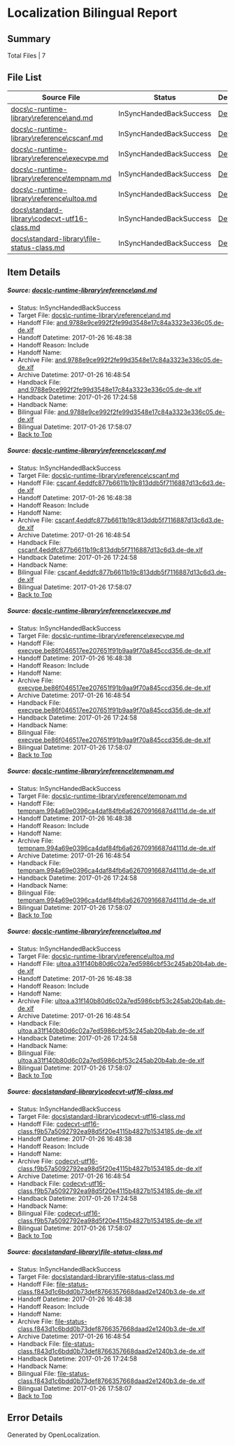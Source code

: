 # <a name='report-top'></a> Localization Bilingual Report

## Summary
 Total Files | 7

## File List
 Source File | Status | Details 
 ----------- | ------ | ------- 
 [docs\c-runtime-library\reference\and.md](https://github.com/openlocalizationtestorg/cpp-docs/blob/3168772cbb7e8127523bc2fc2da5cc9b4f59beb8/docs/c-runtime-library/reference/and.md) | InSyncHandedBackSuccess | [Details](#ce7cd9078015c38d83f574699908f1b2b7a9ede52512)
 [docs\c-runtime-library\reference\cscanf.md](https://github.com/openlocalizationtestorg/cpp-docs/blob/3168772cbb7e8127523bc2fc2da5cc9b4f59beb8/docs/c-runtime-library/reference/cscanf.md) | InSyncHandedBackSuccess | [Details](#2e9fb43a6da4ffe556fb1e217cb583e69095d0092622)
 [docs\c-runtime-library\reference\execvpe.md](https://github.com/openlocalizationtestorg/cpp-docs/blob/3168772cbb7e8127523bc2fc2da5cc9b4f59beb8/docs/c-runtime-library/reference/execvpe.md) | InSyncHandedBackSuccess | [Details](#634cbaeba1610c7f656185ff159e3a03dcce3cf42657)
 [docs\c-runtime-library\reference\tempnam.md](https://github.com/openlocalizationtestorg/cpp-docs/blob/3168772cbb7e8127523bc2fc2da5cc9b4f59beb8/docs/c-runtime-library/reference/tempnam.md) | InSyncHandedBackSuccess | [Details](#fe877564ca417090633c66c86d03318fbe73838b3167)
 [docs\c-runtime-library\reference\ultoa.md](https://github.com/openlocalizationtestorg/cpp-docs/blob/3168772cbb7e8127523bc2fc2da5cc9b4f59beb8/docs/c-runtime-library/reference/ultoa.md) | InSyncHandedBackSuccess | [Details](#f2a21f767b8315b2f419e26dce1c2e02ef5631fa3184)
 [docs\standard-library\codecvt-utf16-class.md](https://github.com/openlocalizationtestorg/cpp-docs/blob/5187996fc377bca8633360082d07f7ec8a68ee57/docs/standard-library/codecvt-utf16-class.md) | InSyncHandedBackSuccess | [Details](#8ee859512a6b4a3050eec6f91d4b3c8449cf918a12602)
 [docs\standard-library\file-status-class.md](https://github.com/openlocalizationtestorg/cpp-docs/blob/85c900f2263ae1c1089478badc85388e3b5e8548/docs/standard-library/file-status-class.md) | InSyncHandedBackSuccess | [Details](#b6418446418b16233cea45440510cafb372dc2fd12702)

## Item Details
##### <a name='ce7cd9078015c38d83f574699908f1b2b7a9ede52512'></a> Source: [docs\c-runtime-library\reference\and.md](https://github.com/openlocalizationtestorg/cpp-docs/blob/3168772cbb7e8127523bc2fc2da5cc9b4f59beb8/docs/c-runtime-library/reference/and.md)
* Status: InSyncHandedBackSuccess
* Target File: [docs\c-runtime-library\reference\and.md](https://github.com/OpenLocalizationTestOrg/cpp-docs.de-de/blob/dc10805455114e0882003a137be856c38a4e044a/docs/c-runtime-library/reference/and.md)
* Handoff File: [and.9788e9ce992f2fe99d3548e17c84a3323e336c05.de-de.xlf](https://github.com/OpenLocalizationTestOrg/cpp-docs.handoff/blob/93d66518f8a9cf1004d4c860f42413592a228ec5/ol-handoff/OpenLocalizationTestOrg/cpp-docs.de-de/master/mt/and.9788e9ce992f2fe99d3548e17c84a3323e336c05.de-de.xlf)
* Handoff Datetime: 2017-01-26 16:48:38
* Handoff Reason: Include
* Handoff Name: 
* Archive File: [and.9788e9ce992f2fe99d3548e17c84a3323e336c05.de-de.xlf](https://github.com/OpenLocalizationTestOrg/cpp-docs.handoff/blob/aaa3c90ec4514ce06e9f85709ad27c6b41af4194/ol-archive/OpenLocalizationTestOrg/cpp-docs.de-de/master/mt/and.9788e9ce992f2fe99d3548e17c84a3323e336c05.de-de.xlf)
* Archive Datetime: 2017-01-26 16:48:54
* Handback File: [and.9788e9ce992f2fe99d3548e17c84a3323e336c05.de-de.xlf](https://github.com/OpenLocalizationTestOrg/cpp-docs.handback/blob/00f9395e70b5f2e8f30b0895b1b5fcdc985e92d3/ol-handback/OpenLocalizationTestOrg/cpp-docs.de-de/master/mt/and.9788e9ce992f2fe99d3548e17c84a3323e336c05.de-de.xlf)
* Handback Datetime: 2017-01-26 17:24:58
* Handback Name: 
* Bilingual File: [and.9788e9ce992f2fe99d3548e17c84a3323e336c05.de-de.xlf](https://github.com/OpenLocalizationTestOrg/cpp-docs.handback/blob/00f9395e70b5f2e8f30b0895b1b5fcdc985e92d3/ol-handback/OpenLocalizationTestOrg/cpp-docs.de-de/master/mt/and.9788e9ce992f2fe99d3548e17c84a3323e336c05.de-de.xlf)
* Bilingual Datetime: 2017-01-26 17:58:07
* [Back to Top](#report-top)

##### <a name='2e9fb43a6da4ffe556fb1e217cb583e69095d0092622'></a> Source: [docs\c-runtime-library\reference\cscanf.md](https://github.com/openlocalizationtestorg/cpp-docs/blob/3168772cbb7e8127523bc2fc2da5cc9b4f59beb8/docs/c-runtime-library/reference/cscanf.md)
* Status: InSyncHandedBackSuccess
* Target File: [docs\c-runtime-library\reference\cscanf.md](https://github.com/OpenLocalizationTestOrg/cpp-docs.de-de/blob/dc10805455114e0882003a137be856c38a4e044a/docs/c-runtime-library/reference/cscanf.md)
* Handoff File: [cscanf.4eddfc877b6611b19c813ddb5f7116887d13c6d3.de-de.xlf](https://github.com/OpenLocalizationTestOrg/cpp-docs.handoff/blob/93d66518f8a9cf1004d4c860f42413592a228ec5/ol-handoff/OpenLocalizationTestOrg/cpp-docs.de-de/master/mt/cscanf.4eddfc877b6611b19c813ddb5f7116887d13c6d3.de-de.xlf)
* Handoff Datetime: 2017-01-26 16:48:38
* Handoff Reason: Include
* Handoff Name: 
* Archive File: [cscanf.4eddfc877b6611b19c813ddb5f7116887d13c6d3.de-de.xlf](https://github.com/OpenLocalizationTestOrg/cpp-docs.handoff/blob/aaa3c90ec4514ce06e9f85709ad27c6b41af4194/ol-archive/OpenLocalizationTestOrg/cpp-docs.de-de/master/mt/cscanf.4eddfc877b6611b19c813ddb5f7116887d13c6d3.de-de.xlf)
* Archive Datetime: 2017-01-26 16:48:54
* Handback File: [cscanf.4eddfc877b6611b19c813ddb5f7116887d13c6d3.de-de.xlf](https://github.com/OpenLocalizationTestOrg/cpp-docs.handback/blob/00f9395e70b5f2e8f30b0895b1b5fcdc985e92d3/ol-handback/OpenLocalizationTestOrg/cpp-docs.de-de/master/mt/cscanf.4eddfc877b6611b19c813ddb5f7116887d13c6d3.de-de.xlf)
* Handback Datetime: 2017-01-26 17:24:58
* Handback Name: 
* Bilingual File: [cscanf.4eddfc877b6611b19c813ddb5f7116887d13c6d3.de-de.xlf](https://github.com/OpenLocalizationTestOrg/cpp-docs.handback/blob/00f9395e70b5f2e8f30b0895b1b5fcdc985e92d3/ol-handback/OpenLocalizationTestOrg/cpp-docs.de-de/master/mt/cscanf.4eddfc877b6611b19c813ddb5f7116887d13c6d3.de-de.xlf)
* Bilingual Datetime: 2017-01-26 17:58:07
* [Back to Top](#report-top)

##### <a name='634cbaeba1610c7f656185ff159e3a03dcce3cf42657'></a> Source: [docs\c-runtime-library\reference\execvpe.md](https://github.com/openlocalizationtestorg/cpp-docs/blob/3168772cbb7e8127523bc2fc2da5cc9b4f59beb8/docs/c-runtime-library/reference/execvpe.md)
* Status: InSyncHandedBackSuccess
* Target File: [docs\c-runtime-library\reference\execvpe.md](https://github.com/OpenLocalizationTestOrg/cpp-docs.de-de/blob/dc10805455114e0882003a137be856c38a4e044a/docs/c-runtime-library/reference/execvpe.md)
* Handoff File: [execvpe.be86f046517ee207651f91b9aa9f70a845ccd356.de-de.xlf](https://github.com/OpenLocalizationTestOrg/cpp-docs.handoff/blob/93d66518f8a9cf1004d4c860f42413592a228ec5/ol-handoff/OpenLocalizationTestOrg/cpp-docs.de-de/master/mt/execvpe.be86f046517ee207651f91b9aa9f70a845ccd356.de-de.xlf)
* Handoff Datetime: 2017-01-26 16:48:38
* Handoff Reason: Include
* Handoff Name: 
* Archive File: [execvpe.be86f046517ee207651f91b9aa9f70a845ccd356.de-de.xlf](https://github.com/OpenLocalizationTestOrg/cpp-docs.handoff/blob/aaa3c90ec4514ce06e9f85709ad27c6b41af4194/ol-archive/OpenLocalizationTestOrg/cpp-docs.de-de/master/mt/execvpe.be86f046517ee207651f91b9aa9f70a845ccd356.de-de.xlf)
* Archive Datetime: 2017-01-26 16:48:54
* Handback File: [execvpe.be86f046517ee207651f91b9aa9f70a845ccd356.de-de.xlf](https://github.com/OpenLocalizationTestOrg/cpp-docs.handback/blob/00f9395e70b5f2e8f30b0895b1b5fcdc985e92d3/ol-handback/OpenLocalizationTestOrg/cpp-docs.de-de/master/mt/execvpe.be86f046517ee207651f91b9aa9f70a845ccd356.de-de.xlf)
* Handback Datetime: 2017-01-26 17:24:58
* Handback Name: 
* Bilingual File: [execvpe.be86f046517ee207651f91b9aa9f70a845ccd356.de-de.xlf](https://github.com/OpenLocalizationTestOrg/cpp-docs.handback/blob/00f9395e70b5f2e8f30b0895b1b5fcdc985e92d3/ol-handback/OpenLocalizationTestOrg/cpp-docs.de-de/master/mt/execvpe.be86f046517ee207651f91b9aa9f70a845ccd356.de-de.xlf)
* Bilingual Datetime: 2017-01-26 17:58:07
* [Back to Top](#report-top)

##### <a name='fe877564ca417090633c66c86d03318fbe73838b3167'></a> Source: [docs\c-runtime-library\reference\tempnam.md](https://github.com/openlocalizationtestorg/cpp-docs/blob/3168772cbb7e8127523bc2fc2da5cc9b4f59beb8/docs/c-runtime-library/reference/tempnam.md)
* Status: InSyncHandedBackSuccess
* Target File: [docs\c-runtime-library\reference\tempnam.md](https://github.com/OpenLocalizationTestOrg/cpp-docs.de-de/blob/dc10805455114e0882003a137be856c38a4e044a/docs/c-runtime-library/reference/tempnam.md)
* Handoff File: [tempnam.994a69e0396ca4daf84fb6a62670916687d4111d.de-de.xlf](https://github.com/OpenLocalizationTestOrg/cpp-docs.handoff/blob/93d66518f8a9cf1004d4c860f42413592a228ec5/ol-handoff/OpenLocalizationTestOrg/cpp-docs.de-de/master/mt/tempnam.994a69e0396ca4daf84fb6a62670916687d4111d.de-de.xlf)
* Handoff Datetime: 2017-01-26 16:48:38
* Handoff Reason: Include
* Handoff Name: 
* Archive File: [tempnam.994a69e0396ca4daf84fb6a62670916687d4111d.de-de.xlf](https://github.com/OpenLocalizationTestOrg/cpp-docs.handoff/blob/aaa3c90ec4514ce06e9f85709ad27c6b41af4194/ol-archive/OpenLocalizationTestOrg/cpp-docs.de-de/master/mt/tempnam.994a69e0396ca4daf84fb6a62670916687d4111d.de-de.xlf)
* Archive Datetime: 2017-01-26 16:48:54
* Handback File: [tempnam.994a69e0396ca4daf84fb6a62670916687d4111d.de-de.xlf](https://github.com/OpenLocalizationTestOrg/cpp-docs.handback/blob/00f9395e70b5f2e8f30b0895b1b5fcdc985e92d3/ol-handback/OpenLocalizationTestOrg/cpp-docs.de-de/master/mt/tempnam.994a69e0396ca4daf84fb6a62670916687d4111d.de-de.xlf)
* Handback Datetime: 2017-01-26 17:24:58
* Handback Name: 
* Bilingual File: [tempnam.994a69e0396ca4daf84fb6a62670916687d4111d.de-de.xlf](https://github.com/OpenLocalizationTestOrg/cpp-docs.handback/blob/00f9395e70b5f2e8f30b0895b1b5fcdc985e92d3/ol-handback/OpenLocalizationTestOrg/cpp-docs.de-de/master/mt/tempnam.994a69e0396ca4daf84fb6a62670916687d4111d.de-de.xlf)
* Bilingual Datetime: 2017-01-26 17:58:07
* [Back to Top](#report-top)

##### <a name='f2a21f767b8315b2f419e26dce1c2e02ef5631fa3184'></a> Source: [docs\c-runtime-library\reference\ultoa.md](https://github.com/openlocalizationtestorg/cpp-docs/blob/3168772cbb7e8127523bc2fc2da5cc9b4f59beb8/docs/c-runtime-library/reference/ultoa.md)
* Status: InSyncHandedBackSuccess
* Target File: [docs\c-runtime-library\reference\ultoa.md](https://github.com/OpenLocalizationTestOrg/cpp-docs.de-de/blob/dc10805455114e0882003a137be856c38a4e044a/docs/c-runtime-library/reference/ultoa.md)
* Handoff File: [ultoa.a31f140b80d6c02a7ed5986cbf53c245ab20b4ab.de-de.xlf](https://github.com/OpenLocalizationTestOrg/cpp-docs.handoff/blob/93d66518f8a9cf1004d4c860f42413592a228ec5/ol-handoff/OpenLocalizationTestOrg/cpp-docs.de-de/master/mt/ultoa.a31f140b80d6c02a7ed5986cbf53c245ab20b4ab.de-de.xlf)
* Handoff Datetime: 2017-01-26 16:48:38
* Handoff Reason: Include
* Handoff Name: 
* Archive File: [ultoa.a31f140b80d6c02a7ed5986cbf53c245ab20b4ab.de-de.xlf](https://github.com/OpenLocalizationTestOrg/cpp-docs.handoff/blob/aaa3c90ec4514ce06e9f85709ad27c6b41af4194/ol-archive/OpenLocalizationTestOrg/cpp-docs.de-de/master/mt/ultoa.a31f140b80d6c02a7ed5986cbf53c245ab20b4ab.de-de.xlf)
* Archive Datetime: 2017-01-26 16:48:54
* Handback File: [ultoa.a31f140b80d6c02a7ed5986cbf53c245ab20b4ab.de-de.xlf](https://github.com/OpenLocalizationTestOrg/cpp-docs.handback/blob/00f9395e70b5f2e8f30b0895b1b5fcdc985e92d3/ol-handback/OpenLocalizationTestOrg/cpp-docs.de-de/master/mt/ultoa.a31f140b80d6c02a7ed5986cbf53c245ab20b4ab.de-de.xlf)
* Handback Datetime: 2017-01-26 17:24:58
* Handback Name: 
* Bilingual File: [ultoa.a31f140b80d6c02a7ed5986cbf53c245ab20b4ab.de-de.xlf](https://github.com/OpenLocalizationTestOrg/cpp-docs.handback/blob/00f9395e70b5f2e8f30b0895b1b5fcdc985e92d3/ol-handback/OpenLocalizationTestOrg/cpp-docs.de-de/master/mt/ultoa.a31f140b80d6c02a7ed5986cbf53c245ab20b4ab.de-de.xlf)
* Bilingual Datetime: 2017-01-26 17:58:07
* [Back to Top](#report-top)

##### <a name='8ee859512a6b4a3050eec6f91d4b3c8449cf918a12602'></a> Source: [docs\standard-library\codecvt-utf16-class.md](https://github.com/openlocalizationtestorg/cpp-docs/blob/5187996fc377bca8633360082d07f7ec8a68ee57/docs/standard-library/codecvt-utf16-class.md)
* Status: InSyncHandedBackSuccess
* Target File: [docs\standard-library\codecvt-utf16-class.md](https://github.com/OpenLocalizationTestOrg/cpp-docs.de-de/blob/dc10805455114e0882003a137be856c38a4e044a/docs/standard-library/codecvt-utf16-class.md)
* Handoff File: [codecvt-utf16-class.f9b57a5092792ea98d5f20e4115b4827b1534185.de-de.xlf](https://github.com/OpenLocalizationTestOrg/cpp-docs.handoff/blob/93d66518f8a9cf1004d4c860f42413592a228ec5/ol-handoff/OpenLocalizationTestOrg/cpp-docs.de-de/master/mt/codecvt-utf16-class.f9b57a5092792ea98d5f20e4115b4827b1534185.de-de.xlf)
* Handoff Datetime: 2017-01-26 16:48:38
* Handoff Reason: Include
* Handoff Name: 
* Archive File: [codecvt-utf16-class.f9b57a5092792ea98d5f20e4115b4827b1534185.de-de.xlf](https://github.com/OpenLocalizationTestOrg/cpp-docs.handoff/blob/aaa3c90ec4514ce06e9f85709ad27c6b41af4194/ol-archive/OpenLocalizationTestOrg/cpp-docs.de-de/master/mt/codecvt-utf16-class.f9b57a5092792ea98d5f20e4115b4827b1534185.de-de.xlf)
* Archive Datetime: 2017-01-26 16:48:54
* Handback File: [codecvt-utf16-class.f9b57a5092792ea98d5f20e4115b4827b1534185.de-de.xlf](https://github.com/OpenLocalizationTestOrg/cpp-docs.handback/blob/00f9395e70b5f2e8f30b0895b1b5fcdc985e92d3/ol-handback/OpenLocalizationTestOrg/cpp-docs.de-de/master/mt/codecvt-utf16-class.f9b57a5092792ea98d5f20e4115b4827b1534185.de-de.xlf)
* Handback Datetime: 2017-01-26 17:24:58
* Handback Name: 
* Bilingual File: [codecvt-utf16-class.f9b57a5092792ea98d5f20e4115b4827b1534185.de-de.xlf](https://github.com/OpenLocalizationTestOrg/cpp-docs.handback/blob/00f9395e70b5f2e8f30b0895b1b5fcdc985e92d3/ol-handback/OpenLocalizationTestOrg/cpp-docs.de-de/master/mt/codecvt-utf16-class.f9b57a5092792ea98d5f20e4115b4827b1534185.de-de.xlf)
* Bilingual Datetime: 2017-01-26 17:58:07
* [Back to Top](#report-top)

##### <a name='b6418446418b16233cea45440510cafb372dc2fd12702'></a> Source: [docs\standard-library\file-status-class.md](https://github.com/openlocalizationtestorg/cpp-docs/blob/85c900f2263ae1c1089478badc85388e3b5e8548/docs/standard-library/file-status-class.md)
* Status: InSyncHandedBackSuccess
* Target File: [docs\standard-library\file-status-class.md](https://github.com/OpenLocalizationTestOrg/cpp-docs.de-de/blob/dc10805455114e0882003a137be856c38a4e044a/docs/standard-library/file-status-class.md)
* Handoff File: [file-status-class.f843d1c6bdd0b73def8766357668daad2e1240b3.de-de.xlf](https://github.com/OpenLocalizationTestOrg/cpp-docs.handoff/blob/93d66518f8a9cf1004d4c860f42413592a228ec5/ol-handoff/OpenLocalizationTestOrg/cpp-docs.de-de/master/mt/file-status-class.f843d1c6bdd0b73def8766357668daad2e1240b3.de-de.xlf)
* Handoff Datetime: 2017-01-26 16:48:38
* Handoff Reason: Include
* Handoff Name: 
* Archive File: [file-status-class.f843d1c6bdd0b73def8766357668daad2e1240b3.de-de.xlf](https://github.com/OpenLocalizationTestOrg/cpp-docs.handoff/blob/aaa3c90ec4514ce06e9f85709ad27c6b41af4194/ol-archive/OpenLocalizationTestOrg/cpp-docs.de-de/master/mt/file-status-class.f843d1c6bdd0b73def8766357668daad2e1240b3.de-de.xlf)
* Archive Datetime: 2017-01-26 16:48:54
* Handback File: [file-status-class.f843d1c6bdd0b73def8766357668daad2e1240b3.de-de.xlf](https://github.com/OpenLocalizationTestOrg/cpp-docs.handback/blob/00f9395e70b5f2e8f30b0895b1b5fcdc985e92d3/ol-handback/OpenLocalizationTestOrg/cpp-docs.de-de/master/mt/file-status-class.f843d1c6bdd0b73def8766357668daad2e1240b3.de-de.xlf)
* Handback Datetime: 2017-01-26 17:24:58
* Handback Name: 
* Bilingual File: [file-status-class.f843d1c6bdd0b73def8766357668daad2e1240b3.de-de.xlf](https://github.com/OpenLocalizationTestOrg/cpp-docs.handback/blob/00f9395e70b5f2e8f30b0895b1b5fcdc985e92d3/ol-handback/OpenLocalizationTestOrg/cpp-docs.de-de/master/mt/file-status-class.f843d1c6bdd0b73def8766357668daad2e1240b3.de-de.xlf)
* Bilingual Datetime: 2017-01-26 17:58:07
* [Back to Top](#report-top)


## Error Details

Generated by OpenLocalization.
